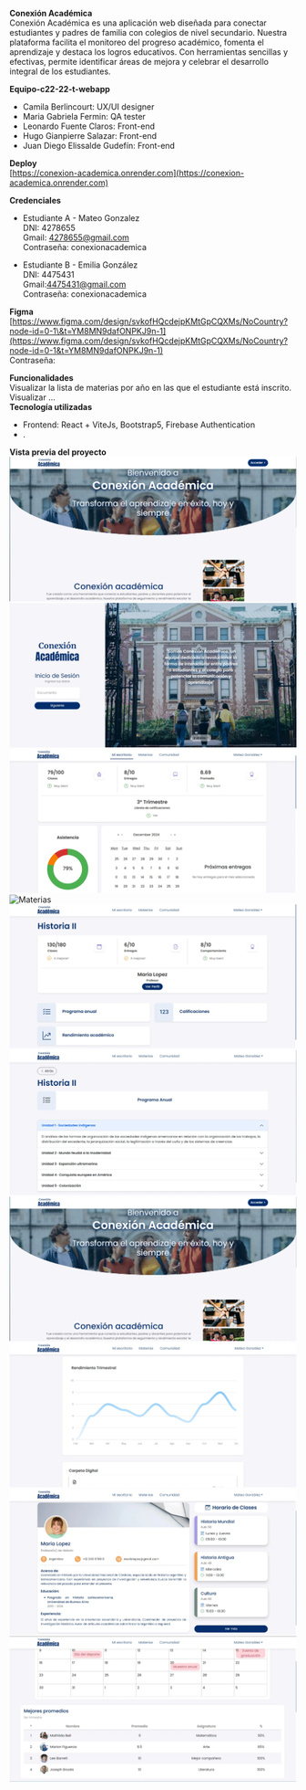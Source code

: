 **Conexión Académica**  
Conexión Académica es una aplicación web diseñada para conectar estudiantes y padres de familia con colegios de nivel secundario. Nuestra plataforma facilita el monitoreo del progreso académico, fomenta el aprendizaje y destaca los logros educativos. Con herramientas sencillas y efectivas, permite identificar áreas de mejora y celebrar el desarrollo integral de los estudiantes.

**Equipo-c22-22-t-webapp**

* Camila Berlincourt: UX/UI designer  
* Maria Gabriela Fermin: QA tester   
* Leonardo Fuente Claros: Front-end   
* Hugo Gianpierre Salazar: Front-end  
* Juan Diego Elissalde Gudefín: Front-end

**Deploy**  
[https://conexion-academica.onrender.com](https://conexion-academica.onrender.com) 

**Credenciales**

* Estudiante A \- Mateo Gonzalez  
  DNI: 4278655  
  Gmail: 4278655@gmail.com  
  Contraseña: conexionacademica

* Estudiante B \- Emilia González  
  DNI: 4475431  
  Gmail:4475431@gmail.com  
  Contraseña: conexionacademica

**Figma**  
[https://www.figma.com/design/svkofHQcdejpKMtGpCQXMs/NoCountry?node-id=0-1\&t=YM8MN9dafONPKJ9n-1](https://www.figma.com/design/svkofHQcdejpKMtGpCQXMs/NoCountry?node-id=0-1&t=YM8MN9dafONPKJ9n-1)   
Contraseña: 

**Funcionalidades**  
Visualizar la lista de materias por año en las que el estudiante está inscrito.  
Visualizar …  
**Tecnología utilizadas**

* Frontend: React \+ ViteJs, Bootstrap5, Firebase Authentication  
* .

**Vista previa del proyecto**  
![Landing](./assets/conexion-academica-preview/landing.webp)  
![Login](./assets/conexion-academica-preview/login.webp)  
![Mi escritorio](./assets/conexion-academica-preview/mi-escritorio.webp)
![Materias](./conexion-academica-preview/materias.webp)
![Detalle de materia](./assets/conexion-academica-preview/detalle-materia.webp)
![Programa anual](./assets/conexion-academica-preview/programa-anual.webp)
![Calificaciones](./assets/conexion-academica-preview/landing.webp)
![Rendimiento academico](./assets/conexion-academica-preview/rendimiento-academico.webp)
![Perfil del profesor](./assets/conexion-academica-preview/perfil-profesor.webp)
![Comunidad](./assets/conexion-academica-preview/comunidad.webp)